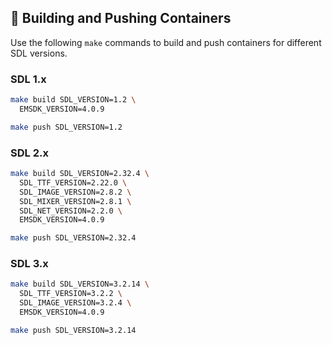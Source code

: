 ## 🚀 Building and Pushing Containers

Use the following `make` commands to build and push containers for different SDL versions.

### SDL 1.x

```sh
make build SDL_VERSION=1.2 \
  EMSDK_VERSION=4.0.9

make push SDL_VERSION=1.2
```

### SDL 2.x

```sh
make build SDL_VERSION=2.32.4 \
  SDL_TTF_VERSION=2.22.0 \
  SDL_IMAGE_VERSION=2.8.2 \
  SDL_MIXER_VERSION=2.8.1 \
  SDL_NET_VERSION=2.2.0 \
  EMSDK_VERSION=4.0.9

make push SDL_VERSION=2.32.4
```

### SDL 3.x

```sh
make build SDL_VERSION=3.2.14 \
  SDL_TTF_VERSION=3.2.2 \
  SDL_IMAGE_VERSION=3.2.4 \
  EMSDK_VERSION=4.0.9

make push SDL_VERSION=3.2.14
```
